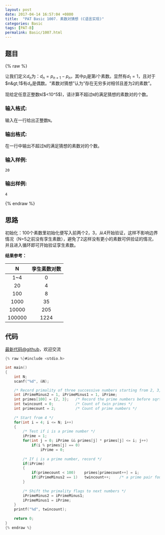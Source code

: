 ```yaml
---
layout: post
date: 2017-04-14 16:57:04 +0800
title:  "PAT Basic 1007. 素数对猜想 (C语言实现)"
categories: Basic
tags: [PAT-B]
permalink: Basic/1007.html
---
```


## 题目

{% raw %}<div class="ques-view"><p>让我们定义<span>$d_n$</span>为：<span>$d_n = p_{n+1}-p_n$</span>，其中<span>$p_i$</span>是第<span>$i$</span>个素数。显然有<span>$d_1 = 1$</span>，且对于<span>$n&gt;1$</span>有<span>$d_n$</span>是偶数。“素数对猜想”认为“存在无穷多对相邻且差为2的素数”。</p>
<p>现给定任意正整数<code>N</code>(<span>$&lt;10^5$</span>)，请计算不超过<code>N</code>的满足猜想的素数对的个数。</p>
<h3 id="-">输入格式:</h3>
<p>输入在一行给出正整数<code>N</code>。</p>
<h3 id="-">输出格式:</h3>
<p>在一行中输出不超过<code>N</code>的满足猜想的素数对的个数。</p>
<h3 id="-">输入样例:</h3>
<pre><code class="lang-in">20
</code></pre>
<h3 id="-">输出样例:</h3>
<pre><code class="lang-out">4
</code></pre>
</div>{% endraw %}

## 思路

初始化：100个素数里初始化便写入前两个2，3，从4开始验证，这样不影响边界情况（N=5之前没有孪生素数），避免了2这样没有更小的素数可供验证的情况，并且进入循环即可开始验证孪生素数。

**结果参考：**

|N|孪生素数对数|
|:-:|:-:|
|1~4|0|
|20|4|
|100|8|
|1000|35|
|10000|205|
|100000|1224|

## 代码

[最新代码@github](https://github.com/OliverLew/PAT/blob/master/PATBasic/1007.c)，欢迎交流
```c
{% raw %}#include <stdio.h>

int main()
{
    int N;
    scanf("%d", &N);

    /* Record primality of three successive numbers starting from 2, 3, 4 */
    int iPrimeMinus2 = 1, iPrimeMinus1 = 1, iPrime;
    int primes[100] = {2, 3};   /* Record the prime numbers before sqrt(10^5) */
    int twincount = 0;          /* Count of twin primes */
    int primecount = 2;         /* Count of prime numbers */
    
    /* Start from 4 */
    for(int i = 4; i <= N; i++)
    {
        /* Test if i is a prime number */
        iPrime = 1;
        for(int j = 0; iPrime && primes[j] * primes[j] <= i; j++) 
            if(i % primes[j] == 0)
                iPrime = 0;
        
        /* If i is a prime number, record */
        if(iPrime)
        {
            if(primecount < 100)    primes[primecount++] = i;
            if(iPrimeMinus2 == 1)   twincount++;    /* a prime pair found */
        }
        
        /* Shift the primality flags to next numbers */
        iPrimeMinus2 = iPrimeMinus1;
        iPrimeMinus1 = iPrime;
    }
    printf("%d", twincount);
    
    return 0;
}
{% endraw %}
```
